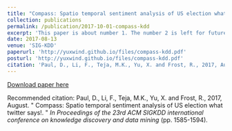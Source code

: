 ```yaml
---
title: "Compass: Spatio temporal sentiment analysis of US election what twitter says!"
collection: publications
permalink: /publication/2017-10-01-compass-kdd
excerpt: 'This paper is about number 1. The number 2 is left for future work.'
date: 2017-08-13
venue: 'SIG-KDD'
paperurl: 'http://yuxwind.github.io/files/compass-kdd.pdf'
posturl: 'http://yuxwind.github.io/files/compass-kdd.pdf'
citation: 'Paul, D., Li, F., Teja, M.K., Yu, X. and Frost, R., 2017, August. &quot; Compass: Spatio temporal sentiment analysis of US election what twitter says!. &quot; <i> In Proceedings of the 23rd ACM SIGKDD international conference on knowledge discovery and data mining </i> (pp. 1585-1594).'
---
```


[Download paper here](http://yuxdinw.github.io/files/paper1.pdf)

Recommended citation: Paul, D., Li, F., Teja, M.K., Yu, X. and Frost, R., 2017, August. &quot; Compass: Spatio temporal sentiment analysis of US election what twitter says!. &quot; <i> In Proceedings of the 23rd ACM SIGKDD international conference on knowledge discovery and data mining </i> (pp. 1585-1594).

